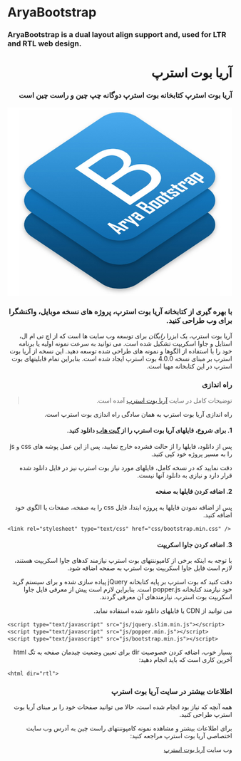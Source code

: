# AryaBootstrap
### AryaBootstrap is a dual layout align support and, used for LTR and RTL web design.

<div dir="RTL" align="right" style="direction:rtl;text-align:right;">

# آریا بوت استرپ
### آریا بوت استرپ کتابخانه بوت استرپ دوگانه چپ چین و راست چین است

</div>

![AryaBootstrap | آریا بوت استرپ](images/AryaBootstrap.jpg)

<div dir="RTL" align="right" style="direction:rtl;text-align:right;">

### با بهره گیری از کتابخانه آریا بوت استرپ، پروژه های نسخه موبایل، واکنشگرا برای وب طراحی کنید.

آریا بوت استرپ، یک ابزرا *رایگان* برای توسعه وب سایت ها است که از اچ تی ام ال، استایل و جاوا اسکریپت تشکیل شده است. می توانید به سرعت نمونه اولیه یا برنامه خود را با استفاده از الگوها و نمونه های طراحی شده توسعه دهید. این نسخه از آریا بوت استرپ بر مبنای نسخه 4.0.0 بوت استرپ ایجاد شده است. بنابراین تمام قابلیتهای بوت استرپ در این کتابخانه مهیا است. 

### راه اندازی

> توضیحات کامل در سایت [آریا بوت استرپ](http://abs.aryavandidad.com/fa-ir/getstarted) آمده است.

راه اندازی آریا بوت استرپ به همان سادگی راه اندازی بوت استرپ است.

#### 1. برای شروع، فایلهای آریا بوت استرپ را از [گیت هاب](http://github.com/mRizvandi/AryaBootstrap) دانلود کنید.

پس از دانلود، فایلها را از حالت فشرده خارج نمایید، پس از این عمل پوشه های css و js را به مسیر پروژه خود کپی کنید.

دقت نمایید که در نسخه کامل، فایلهای مورد نیاز بوت استرپ نیز در فایل دانلود شده قرار دارد و نیازی به دانلود آنها نیست.

#### 2. اضافه کردن فایلها به صفحه

پس از اضافه نمودن فایلها به پروژه ابتدا، فایل css را به صفحه، صفحات یا الگوی خود اضافه کنید.

</div>

```
<link rel="stylesheet" type="text/css" href="css/bootstrap.min.css" /> 
```

<div dir="RTL" align="right" style="direction:rtl;text-align:right;">

#### 3. اضافه کردن جاوا اسکریپت

با توجه به اینکه برخی از کامپوننتهای بوت استرپ نیازمند کدهای جاوا اسکریپت هستند، لازم است فایل جاوا اسکریپت بوت استرپ به صفحه اضافه شود.

دقت کنید که بوت استرپ بر پایه کتابخانه jQuery پیاده سازی شده و برای سیستم گرید خود نیازمند کتابخانه popper.js است. بنابراین لازم است پیش از معرفی فایل جاوا اسکریپت بوت استرپ، نیازمندهای آن معرفی گردند.

می توانید از CDN یا فایلهای دانلود شده استفاده نماید. 

</div>

```
<script type="text/javascript" src="js/jquery.slim.min.js"></script>
<script type="text/javascript" src="js/popper.min.js"></script>
<script type="text/javascript" src="js/bootstrap.min.js"></script>
```

<div dir="RTL" align="right" style="direction:rtl;text-align:right;">

بسیار خوب، اضافه کردن خصوصیت dir برای تعیین وضعیت چیدمان صفحه به تگ html آخرین کاری است که باید انجام دهید:

</div>

```
<html dir="rtl">
```

<div dir="RTL" align="right" style="direction:rtl;text-align:right;">

### اطلاعات بیشتر در سایت آریا بوت استرپ
همه آنچه که نیاز بود انجام شده است، حالا می توانید صفحات خود را بر مبنای آریا بوت استرپ طراحی کنید. 

برای اطلاعات بیشتر و مشاهده نمونه کامپوننتهای راست چین به آدرس وب سایت اختصاصی آریا بوت استرپ مراجعه کنید:

وب سایت [آریا بوت استرپ](http://abs.aryavandidad.com)

</div>
